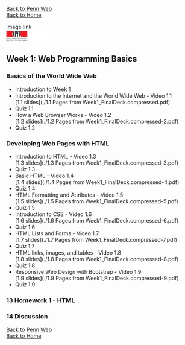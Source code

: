 
[Back to Penn Web](../index.md)<br>
[Back to Home](../../index.md)<br>

image link<br>
![alt img name](./img/EPFL200x50.jpeg "optional title")

## Week 1: Web Programming Basics
### Basics of the World Wide Web
 <ul>
  	<li>Introduction to Week 1</li>
 	<li>Introduction to the Internet and the World Wide Web - Video 1.1</li>
 	[1.1 slides](./1.1 Pages from Week1_FinalDeck.compressed.pdf)
 	<li>Quiz 1.1</li>
 	<li>How a Web Browser Works - Video 1.2</li>
 	[1.2 slides](./1.2 Pages from Week1_FinalDeck.compressed-2.pdf)
   <li>Quiz 1.2</li>
 </ul>

### Developing Web Pages with HTML

* Introduction to HTML - Video 1.3<br>
[1.3 slides](./1.3 Pages from 
Week1_FinalDeck.compressed-3.pdf)
* Quiz 1.3
* Basic HTML - Video 1.4<br>
[1.4 slides](./1.4 Pages from Week1_FinalDeck.compressed-4.pdf)
* Quiz 1.4
* HTML Formatting and Attributes - Video 1.5
<br>[1.5 slides](./1.5 Pages from Week1_FinalDeck.compressed-5.pdf)
* Quiz 1.5
* Introduction to CSS - Video 1.6
<br>[1.6 slides](./1.6 Pages from Week1_FinalDeck.compressed-6.pdf)
* Quiz 1.6
* HTML Lists and Forms - Video 1.7
<br>[1.7 slides](./1.7 Pages from Week1_FinalDeck.compressed-7.pdf)
* Quiz 1.7
* HTML links, images, and tables - Video 1.8
<br>[1.8 slides](./1.8 Pages from Week1_FinalDeck.compressed-8.pdf)
* Quiz 1.8
* Responsive Web Design with Bootstrap - Video 1.9
<br>[1.9 slides](./1.9 Pages from Week1_FinalDeck.compressed-9.pdf)
* Quiz 1.9

### 13 Homework 1 - HTML
### 14 Discussion


[Back to Penn Web](../index.md)<br>
[Back to Home](../../index.md)<br>